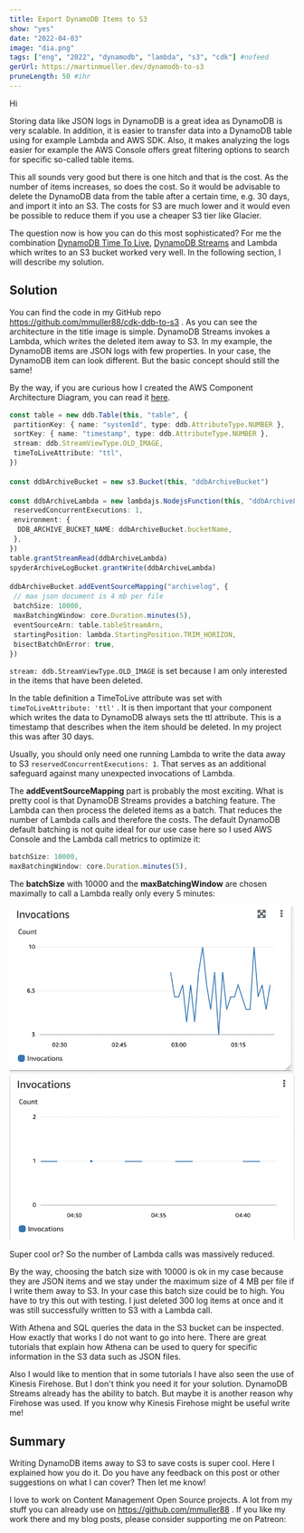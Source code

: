 ```yaml
---
title: Export DynamoDB Items to S3
show: "yes"
date: "2022-04-03"
image: "dia.png"
tags: ["eng", "2022", "dynamodb", "lambda", "s3", "cdk"] #nofeed
gerUrl: https://martinmueller.dev/dynamodb-to-s3
pruneLength: 50 #ihr
---
```


Hi

Storing data like JSON logs in DynamoDB is a great idea as DynamoDB is very scalable. In addition, it is easier to transfer data into a DynamoDB table using for example Lambda and AWS SDK. Also, it makes analyzing the logs easier for example the AWS Console offers great filtering options to search for specific so-called table items.

This all sounds very good but there is one hitch and that is the cost. As the number of items increases, so does the cost. So it would be advisable to delete the DynamoDB data from the table after a certain time, e.g. 30 days, and import it into an S3. The costs for S3 are much lower and it would even be possible to reduce them if you use a cheaper S3 tier like Glacier.

The question now is how you can do this most sophisticated? For me the combination [DynamoDB Time To Live](https://docs.aws.amazon.com/amazondynamodb/latest/developerguide/TTL.html), [DynamoDB Streams](https://docs.aws.amazon.com/amazondynamodb/latest/developerguide/Streams.html) and Lambda which writes to an S3 bucket worked very well. In the following section, I will describe my solution.

## Solution

You can find the code in my GitHub repo <https://github.com/mmuller88/cdk-ddb-to-s3> . As you can see the architecture in the title image is simple. DynamoDB Streams invokes a Lambda, which writes the deleted item away to S3. In my example, the DynamoDB items are JSON logs with few properties. In your case, the DynamoDB item can look different. But the basic concept should still the same!

By the way, if you are curious how I created the AWS Component Architecture Diagram, you can read it [here](https://martinmueller.dev/dynamodb-to-s3).

```ts
const table = new ddb.Table(this, "table", {
 partitionKey: { name: "systemId", type: ddb.AttributeType.NUMBER },
 sortKey: { name: "timestamp", type: ddb.AttributeType.NUMBER },
 stream: ddb.StreamViewType.OLD_IMAGE,
 timeToLiveAttribute: "ttl",
})

const ddbArchiveBucket = new s3.Bucket(this, "ddbArchiveBucket")

const ddbArchiveLambda = new lambdajs.NodejsFunction(this, "ddbArchiveLambda", {
 reservedConcurrentExecutions: 1,
 environment: {
  DDB_ARCHIVE_BUCKET_NAME: ddbArchiveBucket.bucketName,
 },
})
table.grantStreamRead(ddbArchiveLambda)
spyderArchiveLogBucket.grantWrite(ddbArchiveLambda)

ddbArchiveBucket.addEventSourceMapping("archivelog", {
 // max json document is 4 mb per file
 batchSize: 10000,
 maxBatchingWindow: core.Duration.minutes(5),
 eventSourceArn: table.tableStreamArn,
 startingPosition: lambda.StartingPosition.TRIM_HORIZON,
 bisectBatchOnError: true,
})
```

`stream: ddb.StreamViewType.OLD_IMAGE` is set because I am only interested in the items that have been deleted.

In the table definition a TimeToLive attribute was set with `timeToLiveAttribute: 'ttl'` . It is then important that your component which writes the data to DynamoDB always sets the ttl attribute. This is a timestamp that describes when the item should be deleted. In my project this was after 30 days.

Usually, you should only need one running Lambda to write the data away to S3 `reservedConcurrentExecutions: 1`. That serves as an additional safeguard against many unexpected invocations of Lambda.

The **addEventSourceMapping** part is probably the most exciting. What is pretty cool is that DynamoDB Streams provides a batching feature. The Lambda can then process the deleted items as a batch. That reduces the number of Lambda calls and therefore the costs. The default DynamoDB default batching is not quite ideal for our use case here so I used AWS Console and the Lambda call metrics to optimize it:

```ts
batchSize: 10000,
maxBatchingWindow: core.Duration.minutes(5),
```

The **batchSize** with 10000 and the **maxBatchingWindow** are chosen maximally to call a Lambda really only every 5 minutes:

![withoutProperBatching.png](https://raw.githubusercontent.com/mmuller88/mmblog/master/content/dynamodb-to-s3/withoutProperBatching.png)
![withProperBatching.png](https://raw.githubusercontent.com/mmuller88/mmblog/master/content/dynamodb-to-s3/withProperBatching.png)

Super cool or? So the number of Lambda calls was massively reduced.

By the way, choosing the batch size with 10000 is ok in my case because they are JSON items and we stay under the maximum size of 4 MB per file if I write them away to S3. In your case this batch size could be to high. You have to try this out with testing. I just deleted 300 log items at once and it was still successfully written to S3 with a Lambda call.

With Athena and SQL queries the data in the S3 bucket can be inspected. How exactly that works I do not want to go into here. There are great tutorials that explain how Athena can be used to query for specific information in the S3 data such as JSON files.

Also I would like to mention that in some tutorials I have also seen the use of Kinesis Firehose. But I don't think you need it for your solution. DynamoDB Streams already has the ability to batch. But maybe it is another reason why Firehose was used. If you know why Kinesis Firehose might be useful write me!

## Summary

Writing DynamoDB items away to S3 to save costs is super cool. Here I explained how you do it. Do you have any feedback on this post or other suggestions on what I can cover? Then let me know!

I love to work on Content Management Open Source projects. A lot from my stuff you can already use on https://github.com/mmuller88 . If you like my work there and my blog posts, please consider supporting me on Patreon:

 
